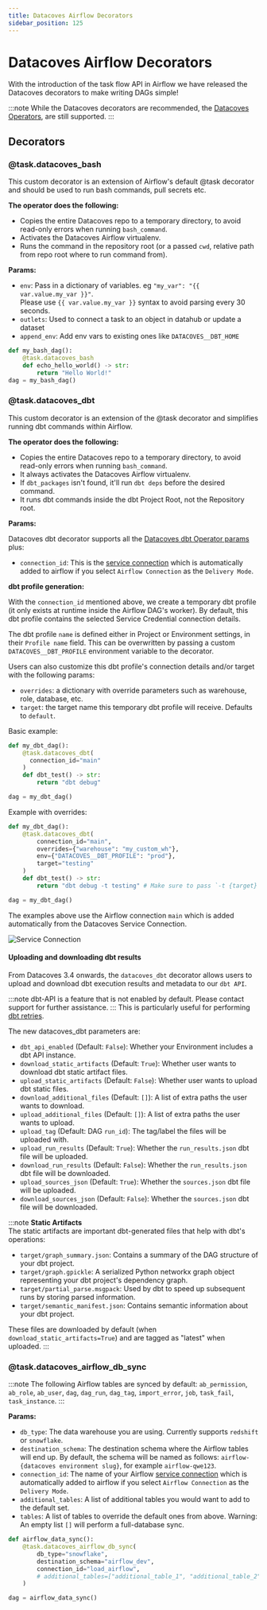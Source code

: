 ```yaml
---
title: Datacoves Airflow Decorators
sidebar_position: 125
---
```

# Datacoves Airflow Decorators

With the introduction of the task flow API in Airflow we have released the Datacoves decorators to make writing DAGs simple! 

:::note 
While the Datacoves decorators are recommended, the [Datacoves Operators](/reference/airflow/datacoves-operator.md), are still supported. 
:::

## Decorators 

### @task.datacoves_bash

This custom decorator is an extension of Airflow's default @task decorator and should be used to run bash commands, pull secrets etc.  

**The operator does the following:**

- Copies the entire Datacoves repo to a temporary directory, to avoid read-only errors when running `bash_command`.
- Activates the Datacoves Airflow virtualenv.
- Runs the command in the repository root (or a passed `cwd`, relative path from repo root where to run command from).

**Params:**

- `env`: Pass in a dictionary of variables. eg `"my_var": "{{ var.value.my_var }}"`.  
  Please use `{{ var.value.my_var }}` syntax to avoid parsing every 30 seconds.
- `outlets`: Used to connect a task to an object in datahub or update a dataset
- `append_env`: Add env vars to existing ones like `DATACOVES__DBT_HOME`
  
```python
def my_bash_dag():
    @task.datacoves_bash
    def echo_hello_world() -> str:
        return "Hello World!"
dag = my_bash_dag()
```

### @task.datacoves_dbt

This custom decorator is an extension of the @task decorator and simplifies running dbt commands within Airflow. 

**The operator does the following:**

- Copies the entire Datacoves repo to a temporary directory, to avoid read-only errors when running `bash_command`.
- It always activates the Datacoves Airflow virtualenv.
- If `dbt_packages` isn't found, it'll run `dbt deps` before the desired command.
- It runs dbt commands inside the dbt Project Root, not the Repository root.

**Params:**

Datacoves dbt decorator supports all the [Datacoves dbt Operator params](./datacoves-operator#datacoves-dbt-operator) plus:

- `connection_id`: This is the [service connection](/how-tos/datacoves/how_to_service_connections.md) which is automatically added to airflow if you select `Airflow Connection` as the `Delivery Mode`.

**dbt profile generation:**

With the `connection_id` mentioned above, we create a temporary dbt profile (it only exists at runtime inside the Airflow DAG's worker). By default, this dbt profile contains the selected Service Credential connection details.

The dbt profile `name` is defined either in Project or Environment settings, in their `Profile name` field. This can be overwritten by passing a custom `DATACOVES__DBT_PROFILE` environment variable to the decorator.

Users can also customize this dbt profile's connection details and/or target with the following params:

- `overrides`: a dictionary with override parameters such as warehouse, role, database, etc.
- `target`: the target name this temporary dbt profile will receive. Defaults to `default`.

Basic example:

```python
def my_dbt_dag():
    @task.datacoves_dbt(
      connection_id="main"
    )
    def dbt_test() -> str:
        return "dbt debug"

dag = my_dbt_dag()
```

Example with overrides:

```python
def my_dbt_dag():
    @task.datacoves_dbt(
        connection_id="main",
        overrides={"warehouse": "my_custom_wh"},
        env={"DATACOVES__DBT_PROFILE": "prod"},
        target="testing"
    )
    def dbt_test() -> str:
        return "dbt debug -t testing" # Make sure to pass `-t {target}` if you are using a custom target name.

dag = my_dbt_dag()
```

The examples above use the Airflow connection `main` which is added automatically from the Datacoves Service Connection.

![Service Connection](assets/service_connection_main.jpg)

#### Uploading and downloading dbt results

From Datacoves 3.4 onwards, the `datacoves_dbt` decorator allows users to upload and download dbt execution results and metadata to our `dbt API`.

:::note
dbt-API is a feature that is not enabled by default. Please contact support for further assistance.
:::
This is particularly useful for performing [dbt retries](/how-tos/airflow/retry-dbt-tasks.md).

The new datacoves_dbt parameters are:

- `dbt_api_enabled` (Default: `False`): Whether your Environment includes a dbt API instance.
- `download_static_artifacts` (Default: `True`): Whether user wants to download dbt static artifact files.
- `upload_static_artifacts` (Default: `False`): Whether user wants to upload dbt static files.
- `download_additional_files` (Default: `[]`): A list of extra paths the user wants to download.
- `upload_additional_files` (Default: `[]`): A list of extra paths the user wants to upload.
- `upload_tag` (Default: DAG `run_id`): The tag/label the files will be uploaded with.
- `upload_run_results` (Default: `True`): Whether the `run_results.json` dbt file will be uploaded.
- `download_run_results` (Default: `False`): Whether the `run_results.json` dbt file will be downloaded.
- `upload_sources_json` (Default: `True`): Whether the `sources.json` dbt file will be uploaded.
- `download_sources_json` (Default: `False`): Whether the `sources.json` dbt file will be downloaded.

:::note
**Static Artifacts**  
The static artifacts are important dbt-generated files that help with dbt's operations:

- `target/graph_summary.json`: Contains a summary of the DAG structure of your dbt project.
- `target/graph.gpickle`: A serialized Python networkx graph object representing your dbt project's dependency graph.
- `target/partial_parse.msgpack`: Used by dbt to speed up subsequent runs by storing parsed information.
- `target/semantic_manifest.json`: Contains semantic information about your dbt project.

These files are downloaded by default (when `download_static_artifacts=True`) and are tagged as "latest" when uploaded.
:::

### @task.datacoves_airflow_db_sync

:::note
The following Airflow tables are synced by default: `ab_permission`, `ab_role`, `ab_user`, `dag`, `dag_run`, `dag_tag`, `import_error`, `job`, `task_fail`, `task_instance`. 
:::

**Params:**

- `db_type`: The data warehouse you are using. Currently supports `redshift` or `snowflake`.
- `destination_schema`: The destination schema where the Airflow tables will end up. By default, the schema will be named as follows: `airflow-{datacoves environment slug}`, for example `airflow-qwe123`.
- `connection_id`: The name of your Airflow [service connection](/how-tos/datacoves/how_to_service_connections.md) which is automatically added to airflow if you select `Airflow Connection` as the `Delivery Mode`.
- `additional_tables`: A list of additional tables you would want to add to the default set.
- `tables`: A list of tables to override the default ones from above. Warning: An empty list `[]` will perform a full-database sync.

```python
def airflow_data_sync():
    @task.datacoves_airflow_db_sync(
        db_type="snowflake",
        destination_schema="airflow_dev", 
        connection_id="load_airflow",
        # additional_tables=["additional_table_1", "additional_table_2"]
    )

dag = airflow_data_sync()
```
